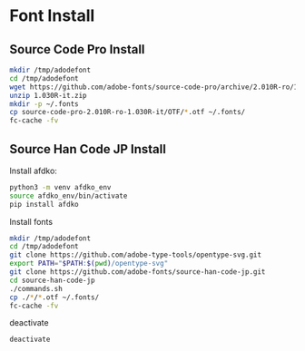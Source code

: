 # Font Install

## Source Code Pro Install

```zsh
mkdir /tmp/adodefont
cd /tmp/adodefont
wget https://github.com/adobe-fonts/source-code-pro/archive/2.010R-ro/1.030R-it.zip
unzip 1.030R-it.zip
mkdir -p ~/.fonts
cp source-code-pro-2.010R-ro-1.030R-it/OTF/*.otf ~/.fonts/
fc-cache -fv
```

## Source Han Code JP Install

Install afdko:

```zsh
python3 -m venv afdko_env
source afdko_env/bin/activate
pip install afdko
```

Install fonts

```zsh
mkdir /tmp/adodefont
cd /tmp/adodefont
git clone https://github.com/adobe-type-tools/opentype-svg.git
export PATH="$PATH:$(pwd)/opentype-svg"
git clone https://github.com/adobe-fonts/source-han-code-jp.git
cd source-han-code-jp
./commands.sh
cp ./*/*.otf ~/.fonts/
fc-cache -fv
```

deactivate

```zsh
deactivate
```
